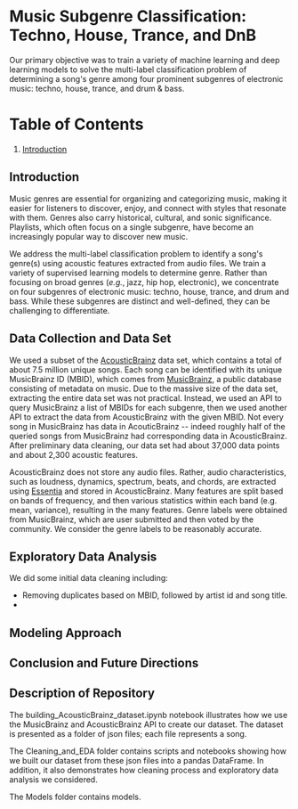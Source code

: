 # Music Subgenre Classification: Techno, House, Trance, and DnB
Our primary objective was to train a variety of machine learning and deep learning models to solve the multi-label classification problem of determining a song's genre among four prominent subgenres of electronic music: techno, house, trance, and drum & bass.

# Table of Contents
1. [Introduction](#Introduction)

## Introduction
Music genres are essential for organizing and categorizing music, making it easier for listeners to discover, enjoy, and connect with styles that resonate with them. Genres also carry historical, cultural, and sonic significance. Playlists, which often focus on a single subgenre, have become an increasingly popular way to discover new music.  

We address the multi-label classification problem to identify a song's genre(s) using acoustic features extracted from audio files. We train a variety of supervised learning models to determine genre. Rather than focusing on broad genres (_e.g._, jazz, hip hop, electronic), we concentrate on four subgenres of electronic music: techno, house, trance, and drum and bass. While these subgenres are distinct and well-defined, they can be challenging to differentiate.

## Data Collection and Data Set
We used a subset of the [AcousticBrainz](https://acousticbrainz.org/) data set, which contains a total of about 7.5 million unique songs.  Each song can be identified with its unique MusicBrainz ID (MBID), which comes from [MusicBrainz](https://musicbrainz.org/), a public database consisting of metadata on music.   Due to the massive size of the data set, extracting the entire data set was not practical.  Instead, we used an API to query MusicBrainz a list of MBIDs for each subgenre, then we used another API to extract the data from AcousticBrainz with the given MBID.  Not every song in MusicBrainz has data in AcouticBrainz -- indeed roughly half of the queried songs from MusicBrainz had corresponding data in AcousticBrainz.  After preliminary data cleaning, our data set had about 37,000 data points and about 2,300 acoustic features.

AcousticBrainz does not store any audio files.  Rather, audio characteristics, such as loudness, dynamics, spectrum, beats, and chords, are extracted using [Essentia](https://essentia.upf.edu/streaming_extractor_music.html#music-descriptors) and stored in AcousticBrainz.  Many features are split based on bands of frequency, and then various statistics within each band (e.g. mean, variance), resulting in the many features.  Genre labels were obtained from MusicBrainz, which are user submitted and then voted by the community.  We consider the genre labels to be reasonably accurate.

## Exploratory Data Analysis
We did some initial data cleaning including:
- Removing duplicates based on MBID, followed by artist id and song title.
- 

## Modeling Approach

## Conclusion and Future Directions

## Description of Repository
The building_AcousticBrainz_dataset.ipynb notebook illustrates how we use the MusicBrainz and AcousticBrainz API to create our dataset.  The dataset is presented as a folder of json files; each file represents a song.

The Cleaning_and_EDA folder contains scripts and notebooks showing how we built our dataset from these json files into a pandas DataFrame.  In addition, it also demonstrates how cleaning process and exploratory data analysis we considered.

The Models folder contains models.

